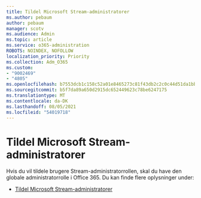 ```yaml
---
title: Tildel Microsoft Stream-administratorer
ms.author: pebaum
author: pebaum
manager: scotv
ms.audience: Admin
ms.topic: article
ms.service: o365-administration
ROBOTS: NOINDEX, NOFOLLOW
localization_priority: Priority
ms.collection: Adm_O365
ms.custom:
- "9002469"
- "4805"
ms.openlocfilehash: b7553dcb1c158c52a01e8465273c81f43db2c2c0c44d51da1bb3e39d698d18c3
ms.sourcegitcommit: b5f7da89a650d2915dc652449623c78be6247175
ms.translationtype: MT
ms.contentlocale: da-DK
ms.lasthandoff: 08/05/2021
ms.locfileid: "54019718"
---
```

# <a name="assign-microsoft-stream-admins"></a>Tildel Microsoft Stream-administratorer

Hvis du vil tildele brugere Stream-administratorrollen, skal du have den globale administratorrolle i Office 365. Du kan finde flere oplysninger under:

- [Tildel Microsoft Stream-administratorer](https://docs.microsoft.com/stream/assign-administrator-user-role)
